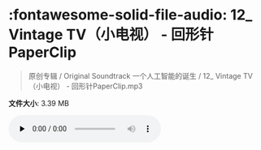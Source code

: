 # :fontawesome-solid-file-audio: 12_ Vintage TV（小电视） - 回形针PaperClip

> 原创专辑 / Original Soundtrack 一个人工智能的诞生 / 12_ Vintage TV（小电视） - 回形针PaperClip.mp3

**文件大小**: 3.39 MB

<audio preload="none" controls><source src="https://file.hsyhx.top/原创专辑/基本操作_一个人工智能的诞生_Original_Soundtrack/12_ Vintage TV（小电视） - 回形针PaperClip.mp3" type="audio/mpeg">您的浏览器不支持此音频格式</audio>